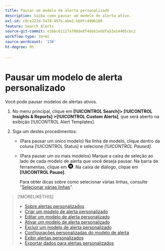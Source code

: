 ```yaml
---
title: Pausar um modelo de alerta personalizado
description: Saiba como pausar um modelo de alerta ativo.
exl-id: c0ce222d-5478-467b-abe2-bb0fc4906160
feature: Search Alerts
source-git-commit: e16bc62127a708de8f4deb1eddfa53a14405cbc2
workflow-type: tm+mt
source-wordcount: '130'
ht-degree: 0%

---
```


# Pausar um modelo de alerta personalizado

Você pode pausar modelos de alertas ativos.

1. No menu principal, clique em **[!UICONTROL Search]> [!UICONTROL Insights & Reports] >[!UICONTROL Custom Alerts]**, que será aberto na exibição [!UICONTROL Alert Templates].

1. Siga um destes procedimentos:

   * (Para pausar um único modelo) Na linha de modelo, clique dentro da coluna [!UICONTROL Status] e selecione *[!UICONTROL Paused]*.

   * (Para pausar um ou mais modelos) Marque a caixa de seleção ao lado de cada modelo de alerta que você deseja pausar. Na barra de ferramentas, clique em ![Pausar](/help/search-social-commerce/assets/pause.png "Pausar"). Na caixa de diálogo, clique em **[!UICONTROL Pause]**.

     Para obter dicas sobre como selecionar várias linhas, consulte &quot;[Selecionar várias linhas](/help/search-social-commerce/common-tasks/navigation-editing-selection/multiple-rows-select.md)&quot;.

>[!MORELIKETHIS]
>
>* [Sobre alertas personalizados](alert-about.md)
>* [Criar um modelo de alerta personalizado](alert-template-create.md)
>* [Editar um modelo de alerta personalizado](alert-template-edit.md)
>* [Ativar um modelo de alerta personalizado](alert-template-activate.md)
>* [Excluir um modelo de alerta personalizado](alert-template-delete.md)
>* [Configurações personalizadas do modelo de alerta](alert-template-settings.md)
>* [Exibir alertas personalizados](alert-view.md)
>* [Exportar dados para alertas personalizados](alert-export-data.md)
